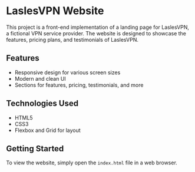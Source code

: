 # LaslesVPN Website

This project is a front-end implementation of a landing page for LaslesVPN, a fictional VPN service provider. The website is designed to showcase the features, pricing plans, and testimonials of LaslesVPN.

## Features

- Responsive design for various screen sizes
- Modern and clean UI
- Sections for features, pricing, testimonials, and more

## Technologies Used

- HTML5
- CSS3
- Flexbox and Grid for layout

## Getting Started

To view the website, simply open the `index.html` file in a web browser.
